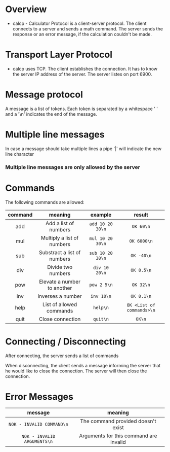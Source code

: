 # Overview

- calcp - Calculator Protocol is a client-server protocol. The client connects to a server and sends a math command.
  The server sends the response or an error message, if the calculation couldn't be made.

# Transport Layer Protocol

- calcp uses TCP. The client establishes the connection. It has to know the server IP address of the server. The server listes on port 6900.

# Message protocol

A message is a list of tokens. Each token is separated by a whitespace ' ' and a '\n' indicates the end of the message.

# Multiple line messages

In case a message should take multiple lines a pipe '|' will indicate the new line character

### Multiple line messages are only allowed by the server

# Commands

The following commands are allowed:

| command |           meaning           |     example      |          result           |
| :-----: | :-------------------------: | :--------------: | :-----------------------: |
|   add   |    Add a list of numbers    | `add 10 20 30\n` |         `OK 60\n`         |
|   mul   | Multiply a list of numbers  | `mul 10 20 30\n` |        `OK 6000\n`        |
|   sub   | Substract a list of numbers | `sub 10 20 30\n` |        `OK -40\n`         |
|   div   |     Divide two numbers      |  `div 10 20\n`   |        `OK 0.5\n`         |
|   pow   | Elevate a number to another |   `pow 2 5\n`    |         `OK 32\n`         |
|   inv   |      inverses a number      |    `inv 10\n`    |        `OK 0.1\n`         |
|  help   |  List of allowed commands   |     `help\n`     | `OK <List of commands>\n` |
|  quit   |      Close connection       |     `quit\n`     |          `OK\n`           |

# Connecting / Disconnecting

After connecting, the server sends a list of commands

When disconnecting, the client sends a message informing the server that he would like to close the connection. The server will then close the connection.

# Error Messages

|           message           |                meaning                 |
| :-------------------------: | :------------------------------------: |
|  `NOK - INVALID COMMAND\n`  |   The command provided doesn't exist   |
| `NOK - INVALID ARGUMENTS\n` | Arguments for this command are invalid |
